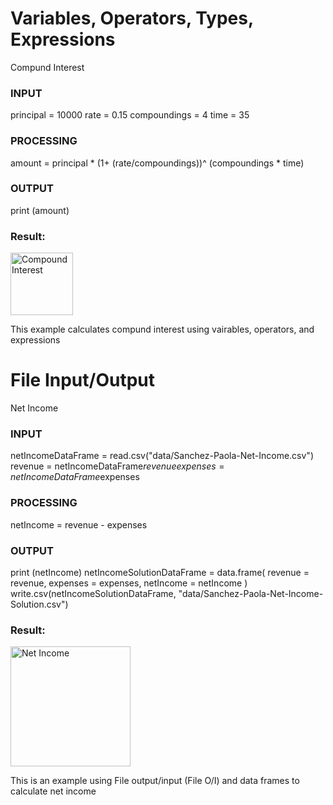 # Variables, Operators, Types, Expressions
Compund Interest

### INPUT
principal = 10000
rate = 0.15
compoundings = 4
time = 35

### PROCESSING
amount = principal * (1+ (rate/compoundings))^ (compoundings * time)

### OUTPUT
print (amount)

### Result:
<img width="100" alt="Compound Interest" src="https://user-images.githubusercontent.com/98184898/166986211-d65867a8-af08-4e1d-a6f0-19dff4eb8058.png">

This example calculates compund interest using vairables, operators, and expressions





# File Input/Output
Net Income

### INPUT
netIncomeDataFrame = read.csv("data/Sanchez-Paola-Net-Income.csv")
revenue = netIncomeDataFrame$revenue
expenses = netIncomeDataFrame$expenses

### PROCESSING
netIncome = revenue - expenses

### OUTPUT
print (netIncome)
netIncomeSolutionDataFrame = data.frame(
  revenue = revenue,
  expenses = expenses,
  netIncome = netIncome
)
write.csv(netIncomeSolutionDataFrame, "data/Sanchez-Paola-Net-Income-Solution.csv")

### Result:
<img width="192" alt="Net Income" src="https://user-images.githubusercontent.com/98184898/166986812-bfabea60-80e8-464d-8497-c008ead18aad.png">

This is an example using File output/input (File O/I) and data frames to calculate net income



